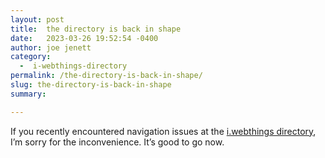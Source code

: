 ```yaml
---
layout: post
title:  the directory is back in shape
date:   2023-03-26 19:52:54 -0400
author: joe jenett
category:
  -  i-webthings-directory
permalink: /the-directory-is-back-in-shape/
slug: the-directory-is-back-in-shape
summary: 

---
```

If you recently encountered navigation issues at the <a href="https://directory.joejenett.com/">i.webthings directory</a>, I’m sorry for the inconvenience. It’s good to go now. 

<a style="display:none;" href="https://brid.gy/publish/mastodon"><small>(cross-posted to mastodon)</small></a>